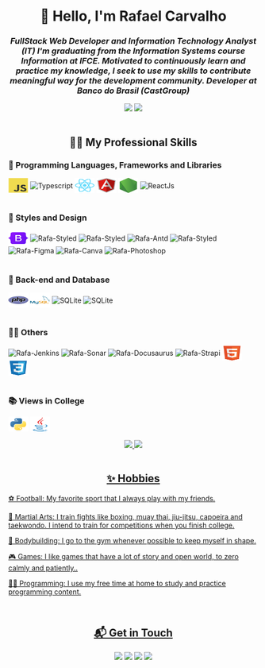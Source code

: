 <h1 align='center'> 👋 Hello, I'm Rafael Carvalho </h1>
<h3 align='center'><em>
   FullStack Web Developer and Information Technology Analyst (IT) I'm graduating from the Information Systems course
    Information at IFCE.
    Motivated to continuously learn and practice my knowledge, I seek to use my skills to contribute
    meaningful way for the development community. Developer at Banco do Brasil (CastGroup)
</em>
</h3>
<div align='center'>
  <a href='https://rafaelcarvalho-dev.web.app/' target='_blank'><img
      src='https://img.shields.io/badge/-PORTF%C3%93LIO-%234361ee?style=for-the-badge' target='_blank'></a>
  <a href='https://www.canva.com/design/DAFCyKyjIeM/kLdG6gaV7tI2FsD36Za0TA/edit?utm_content=DAFCyKyjIeM&utm_campaign=designshare&utm_medium=link2&utm_source=sharebutton'
    target='_blank'><img src='https://img.shields.io/badge/-CURR%C3%8DCULO-lightgrey?style=for-the-badge'
      target='_blank'></a>
</div>

<br>

<h2 align='center'> 👩‍💻 My Professional Skills </h2>

<h3>🚀 Programming Languages, Frameworks and Libraries</h3>
<div display: 'inline-block'>
  <img align='center' alt='Javascript' height='30' width='40'
    src='https://raw.githubusercontent.com/devicons/devicon/master/icons/javascript/javascript-original.svg'>
     <img align='center' alt='Typescript' height='30' width='40'
    src='https://cdn.jsdelivr.net/gh/devicons/devicon@latest/icons/typescript/typescript-original.svg'>
     <img align='center' alt='ReactJs' height='30' width='40'
    src='https://raw.githubusercontent.com/devicons/devicon/master/icons/react/react-original.svg'>
  <img align='center' alt='ReactJs' height='30' width='40'
    src='https://raw.githubusercontent.com/devicons/devicon/master/icons/angularjs/angularjs-original.svg'>
  <img align='center' alt='NodeJS' height='30' width='40'
    src='https://raw.githubusercontent.com/devicons/devicon/master/icons/nodejs/nodejs-original.svg'>
  <img align='center' alt='ReactJs' height='30'
    src='https://user-images.githubusercontent.com/43313420/105893220-1bae8780-6013-11eb-87be-eeac845ecc6f.png'>
</div>

<br>

<h3>🎨 Styles and Design</h3>

<div display: 'inline-block'>
  <img align='center' alt='Rafa-Bootstrap' height='30' width='40'
    src='https://raw.githubusercontent.com/devicons/devicon/master/icons/bootstrap/bootstrap-original.svg'>
  <img align='center' alt='Rafa-Styled' height='30' width='30' src='https://www.styled-components.com/atom.png'>
  <img align='center' alt='Rafa-Styled' height='30' width='40'
    src='https://cdn.jsdelivr.net/gh/devicons/devicon/icons/materialui/materialui-original.svg'>
  <img align='center' alt='Rafa-Antd' height='30' width='40'
    src='https://cdn.jsdelivr.net/gh/devicons/devicon@latest/icons/antdesign/antdesign-original.svg'>
      <img align='center' alt='Rafa-Styled' height='30' width='40'
    src='https://cdn.jsdelivr.net/gh/devicons/devicon/icons/sass/sass-original.svg'>
     <img align='center' alt='Rafa-Figma' height='30' width='40'
    src='https://cdn.jsdelivr.net/gh/devicons/devicon@latest/icons/figma/figma-original.svg'>
     <img align='center' alt='Rafa-Canva' height='30' width='40'
    src='https://cdn.jsdelivr.net/gh/devicons/devicon@latest/icons/canva/canva-original.svg'>
     <img align='center' alt='Rafa-Photoshop' height='30' width='40'
    src='https://cdn.jsdelivr.net/gh/devicons/devicon@latest/icons/photoshop/photoshop-original.svg'>
</div>

<br>

<h3>💾 Back-end and Database</h3>
<div display: 'inline-block'>
  <img align='center' alt='Php' height='30' width='40'
    src='https://raw.githubusercontent.com/devicons/devicon/master/icons/php/php-original.svg'>
  <img align='center' alt='MySql' height='30' width='40'
    src='https://raw.githubusercontent.com/devicons/devicon/master/icons/mysql/mysql-original-wordmark.svg'>
  <img align='center' alt='SQLite' height='30' width='40'
    src='https://cdn.jsdelivr.net/gh/devicons/devicon/icons/sqlite/sqlite-original.svg'>
  <img align='center' alt='SQLite' height='30' width='40'
    src='https://cdn.jsdelivr.net/gh/devicons/devicon/icons/express/express-original-wordmark.svg'>
   
</div>

<br>

<h3>👩‍💻 Others</h3>
<div display: 'inline-block'>
   <img align='center' alt='Rafa-Jenkins' height='30' width='40'
    src='https://cdn.jsdelivr.net/gh/devicons/devicon@latest/icons/jenkins/jenkins-original.svg'>
   <img align='center' alt='Rafa-Sonar' height='30' width='40'
    src='https://cdn.jsdelivr.net/gh/devicons/devicon@latest/icons/sonarqube/sonarqube-original.svg'>
     <img align='center' alt='Rafa-Docusaurus' height='30' width='40'
    src='https://docusaurus.io/pt-BR/img/docusaurus.svg'>
        <img align='center' alt='Rafa-Strapi' height='30' width='40'
    src='https://mms.businesswire.com/media/20210422005416/en/792790/23/Logo.WhiteBackground.jpg'>
  <img align='center' alt='Rafa-HTML' height='30' width='40'
    src='https://raw.githubusercontent.com/devicons/devicon/master/icons/html5/html5-original.svg'>
  <img align='center' alt='Rafa-CSS' height='30' width='40'
    src='https://raw.githubusercontent.com/devicons/devicon/master/icons/css3/css3-original.svg'>
</div>

<br>

<h3>📚 Views in College</h3>
<div display: 'inline-block'>
  <img align='center' alt='Python' height='30' width='40'
    src='https://raw.githubusercontent.com/devicons/devicon/master/icons/python/python-original.svg'>
  <img align='center' alt='Java' height='30' width='40'
    src='https://raw.githubusercontent.com/devicons/devicon/master/icons/java/java-original.svg'>
</div>

<br>

<div align='center'>
  <a href='https://github.com/rafaelcarvalho-git'>
    <img height='180em'
      src='https://github-readme-stats.vercel.app/api?username=rafaelcarvalho-git&show_icons=true&theme=dark&include_all_commits=true&count_private=true' />
    <img height='180em'
      src='https://github-readme-stats.vercel.app/api/top-langs/?username=rafaelcarvalho-git&layout=compact&langs_count=7&theme=dark' />
</div>

<br>

<h2 align='center'>✨ Hobbies </h2>
<div>
  <p>⚽ Football: My favorite sport that I always play with my friends.</p>
  <p>🥊 Martial Arts: I train fights like boxing, muay thai, jiu-jitsu, capoeira and taekwondo. I intend to train for
    competitions when you finish college.</p>
  <p>💪 Bodybuilding: I go to the gym whenever possible to keep myself in shape.</p>
  <p>🎮 Games: I like games that have a lot of story and open world, to zero calmly and patiently..</p>
  <p>👨‍💻 Programming: I use my free time at home to study and practice programming content.</p>
</div>
<br>

<h2 align='center'> 📬 Get in Touch</h2>
<div align='center'>
  <a href='https://api.whatsapp.com/send/?phone=5588988573004&text&app_absent=0' target='_blank'><img
      src='https://img.shields.io/badge/WhatsApp-25D366?style=for-the-badge&logo=whatsapp&logoColor=white'
      target='_blank'></a>
  <a href='https://instagram.com/rafaelcarvalho.py' target='_blank'><img
      src='https://img.shields.io/badge/-Instagram-%23E4405F?style=for-the-badge&logo=instagram&logoColor=white'
      target='_blank'></a>
  <a href='mailto:rafaskyplay@gmail.com'><img
      src='https://img.shields.io/badge/-Gmail-%23333?style=for-the-badge&logo=gmail&logoColor=white'
      target='_blank'></a>
  <a href='https://www.linkedin.com/in/rafaelcarvalho-ti/-45875016a' target='_blank'><img
      src='https://img.shields.io/badge/-LinkedIn-%230077B5?style=for-the-badge&logo=linkedin&logoColor=white'
      target='_blank'></a>
</div>
